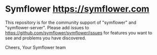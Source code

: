 # Symflower https://symflower.com

This repository is for the community support of "symflower" and "symflower-server". Please add issues to https://github.com/symflower/symflower/issues for features you want to see and problems you have discovered.

Cheers,
Your Symflower team
